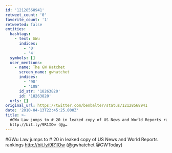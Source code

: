 ```yaml
---
id: '12128568941'
retweet_count: '0'
favorite_count: '1'
retweeted: false
entities:
  hashtags:
    - text: GWu
      indices:
        - '0'
        - '4'
  symbols: []
  user_mentions:
    - name: The GW Hatchet
      screen_name: gwhatchet
      indices:
        - '98'
        - '108'
      id_str: '18263820'
      id: '18263820'
  urls: []
original_url: https://twitter.com/benbalter/status/12128568941
date: '2010-04-13T22:45:25.000Z'
title: >-
  #GWu Law jumps to # 20 in leaked copy of US News and World Reports rankings
  http://bit.ly/9R1IOw (@g…
---
```


#GWu Law jumps to # 20 in leaked copy of US News and World Reports rankings http://bit.ly/9R1IOw (@gwhatchet @GWToday)